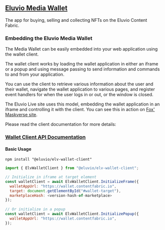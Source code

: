 ## [Eluvio Media Wallet](https://wallet.contentfabric.io/#/)

The app for buying, selling and collecting NFTs on the Eluvio Content Fabric.


### Embedding the Eluvio Media Wallet

The Media Wallet can be easily embedded into your web application using the wallet client.

The wallet client works by loading the wallet application in either an iframe or a popup and using message passing to send information and commands to and from your application.

You can use the client to retrieve various information about the user and their wallet, navigate the wallet application to various pages, and register event handlers for when the user logs in or out, or the window is closed.

The Eluvio Live site uses this model, embedding the wallet application in an iframe and controlling it with the client. You can see this in action on [Fox' Maskverse site](https://live.eluv.io/maskverse).

Please read the client documentation for more details:
### [Wallet Client API Documentation](https://eluv-io.github.io/elv-media-wallet/ElvWalletClient.html)

#### Basic Usage

```
npm install "@eluvio/elv-wallet-client"
```

```javascript
import { ElvWalletClient } from "@eluvio/elv-wallet-client";

// Initialize in iframe at target element
const walletClient = await ElvWalletClient.InitializeFrame({
  walletAppUrl: "https://wallet.contentfabric.io",
  target: document.getElementById("#wallet-target"),
  marketplaceHash: <version-hash-of-marketplace>
});
    
// Or initialize in a popup
const walletClient = await ElvWalletClient.InitializePopup({
  walletAppUrl: "https://wallet.contentfabric.io",
});
```




